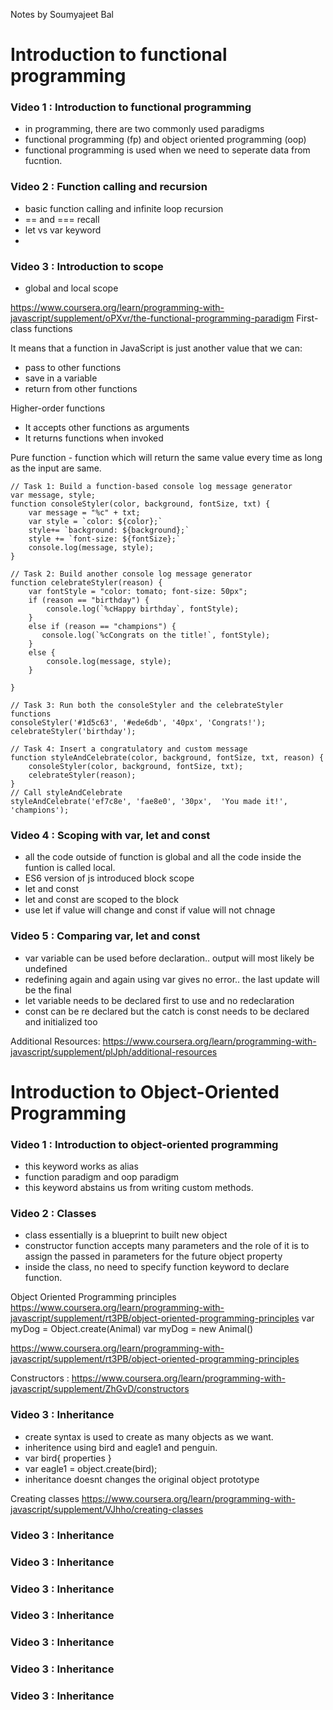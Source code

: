 Notes by Soumyajeet Bal

# Introduction to functional programming
### Video 1 : Introduction to functional programming
- in programming, there are two commonly used paradigms
- functional programming (fp) and object oriented programming (oop)
- functional programming is used when we need to seperate data from fucntion.



### Video 2 : Function calling and recursion
- basic function calling and infinite loop recursion
- == and === recall
- let vs var keyword
- 


### Video 3 : Introduction to scope
- global and local scope


https://www.coursera.org/learn/programming-with-javascript/supplement/oPXvr/the-functional-programming-paradigm
First-class functions

It means that a function in JavaScript is just another value that we can:
* pass to other functions
* save in a variable
* return from other functions

Higher-order functions
* It accepts other functions as arguments
* It returns functions when invoked

Pure function - function which will return the same value every time as long as the input are same.


```
// Task 1: Build a function-based console log message generator
var message, style;
function consoleStyler(color, background, fontSize, txt) {
    var message = "%c" + txt;
    var style = `color: ${color};`
    style+= `background: ${background};`
    style += `font-size: ${fontSize};`
    console.log(message, style);
}

// Task 2: Build another console log message generator
function celebrateStyler(reason) {
    var fontStyle = "color: tomato; font-size: 50px";
    if (reason == "birthday") {
        console.log(`%cHappy birthday`, fontStyle);
    }
    else if (reason == "champions") {
       console.log(`%cCongrats on the title!`, fontStyle);
    }
    else {
        console.log(message, style);
    }
    
}

// Task 3: Run both the consoleStyler and the celebrateStyler functions
consoleStyler('#1d5c63', '#ede6db', '40px', 'Congrats!');
celebrateStyler('birthday');

// Task 4: Insert a congratulatory and custom message
function styleAndCelebrate(color, background, fontSize, txt, reason) {
    consoleStyler(color, background, fontSize, txt);  
    celebrateStyler(reason);
}
// Call styleAndCelebrate
styleAndCelebrate('ef7c8e', 'fae8e0', '30px',  'You made it!', 'champions');
```

### Video 4 : Scoping with var, let and const
- all the code outside of function is global and all the code inside the funtion is called local.
- ES6 version of js introduced block scope
- let and const
- let and const are scoped to the block
- use let if value will change and const if value will not chnage 




### Video 5 : Comparing var, let and const
- var variable can be used before declaration.. output will most likely be undefined
- redefining again and again using var gives no error.. the last update will be the final
- let variable needs to be declared first to use and no redeclaration
- const can be re declared but the catch  is const needs to be declared and initialized too

Additional Resources:
https://www.coursera.org/learn/programming-with-javascript/supplement/plJph/additional-resources

# Introduction to Object-Oriented Programming
### Video 1 : Introduction to object-oriented programming
- this keyword works as alias
- function paradigm and oop paradigm
- this keyword abstains us from writing custom methods.

### Video 2 : Classes
- class essentially is a blueprint to built new object
- constructor function accepts many parameters and the role of it is to assign the passed in parameters for the future object property
- inside the class, no need to specify function keyword to declare function.

Object Oriented Programming principles
https://www.coursera.org/learn/programming-with-javascript/supplement/rt3PB/object-oriented-programming-principles
var myDog = Object.create(Animal)
var myDog = new Animal()

https://www.coursera.org/learn/programming-with-javascript/supplement/rt3PB/object-oriented-programming-principles

Constructors :
https://www.coursera.org/learn/programming-with-javascript/supplement/ZhGvD/constructors


### Video 3 : Inheritance
- create syntax is used to create as many objects as we want.
- inheritence using bird and eagle1 and penguin.
- var bird{ properties }
- var eagle1 = object.create(bird);
- inheritance doesnt changes the original object prototype

Creating classes
https://www.coursera.org/learn/programming-with-javascript/supplement/VJhho/creating-classes

### Video 3 : Inheritance
### Video 3 : Inheritance
### Video 3 : Inheritance
### Video 3 : Inheritance
### Video 3 : Inheritance
### Video 3 : Inheritance
### Video 3 : Inheritance

